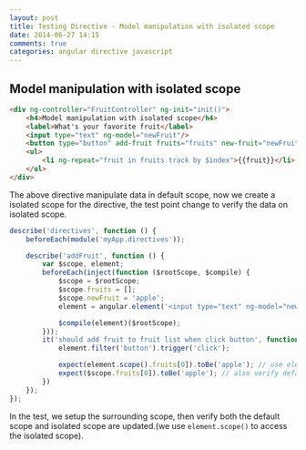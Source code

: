 ```yaml
---
layout: post
title: Testing Directive - Model manipulation with isolated scope
date: 2014-06-27 14:15
comments: true
categories: angular directive javascript
---
```

## Model manipulation with isolated scope
```html
<div ng-controller="FruitController" ng-init="init()">
    <h4>Model manipulation with isolated scope</h4>
    <label>What's your favorite fruit</label>
    <input type="text" ng-model="newFruit"/>
    <button type="button" add-fruit fruits="fruits" new-fruit="newFruit">Add</button>
    <ul>
        <li ng-repeat="fruit in fruits track by $index">{{fruit}}</li>
    </ul>
</div>
```
The above directive manipulate data in default scope, now we create a isolated scope for the directive, the test point change to verify the data on isolated scope.
```javascript
describe('directives', function () {
    beforeEach(module('myApp.directives'));

    describe('addFruit', function () {
        var $scope, element;
        beforeEach(inject(function ($rootScope, $compile) {
            $scope = $rootScope;
            $scope.fruits = [];
            $scope.newFruit = 'apple';
            element = angular.element('<input type="text" ng-model="newFruit"/><button type="button" add-fruit fruits="fruits" new-fruit="newFruit">Add</button>');

            $compile(element)($rootScope);
        }));
        it('should add fruit to fruit list when click button', function () {
            element.filter('button').trigger('click');

            expect(element.scope().fruits[0]).toBe('apple'); // use element.scope() to access isolated scope
            expect($scope.fruits[0]).toBe('apple'); // also verify default scope is updated
        })
    });
});
```
In the test, we setup the surrounding scope, then verify both the default scope and isolated scope are updated.(we use `element.scope()` to access the isolated scope).

